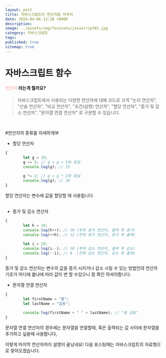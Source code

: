```yaml
---
layout: post
title: 자바스크립트의 연산자들 마무리
date: 2024-04-06 12:28 +0900
description:
image: ../assets/img/favicons/javascript01.jpg
category: 자바스크립트
tags:
published: true
sitemap: true
---
```


# 자바스크립트 함수
#### <span style = "color:#fabdbd" >연산자</span> 라는게 뭘까요?
> 자바스크립트에서 사용되는 다양한 연산자에 대해 코드로 크게 "논리 연산자", "산술 연산자", "비교 연산자", "조건(삼항) 연산자", "할당 연산자", "증가 및 감소 연산자", "문자열 연결 연산자" 로 구분할 수 있습니다.
<br>

  #연산자의 종류를 자세하게!# <br>

- 할당 연산자 

````javascript
{
        let g = 10;
        g += 5; // g = g + 5와 동일
        console.log(g); // 15
        
        g *= 2; // g = g * 2와 동일
        console.log(g); // 30
}
````
할당 연산자는 변수에 값을 할당할 때 사용됩니다.
<br><br>

- 증가 및 감소 연산자

```javascript
{
        let h = 10;
        console.log(h++); // 10 (후위 증가 연산자, 출력 후 증가)
        console.log(++h); // 12 (전위 증가 연산자, 증가 후 출력)
        
        let i = 10;
        console.log(i--); // 10 (후위 감소 연산자, 출력 후 감소)
        console.log(--i); // 8  (전위 감소 연산자, 감소 후 출력)
}
```
증가 및 감소 연산자는 변수의 값을 증가 시키거나 감소 시킬 수 있는 방법인데 연산자 기호가 어디에 붙냐에 따라 값이 변 할 수있으니 잘 확인 하셔야합니다.

- 문자열 연결 연산자

```javascript
{
        let firstName = "홍";
        let lastName = "길동";
        
        console.log(firstName + " " + lastName); // "홍 길동"
}
```
문자열 연결 연산자의 경우에는 문자열을 연결할때, 혹은 출력되는 값 사이에 문자열을 추가하고 싶을때 사용합니다, 
<br>

이렇게 마지막 연산자까지 설명이 끝났네요! 다음 포스팅때는 자바스크립트의 자료형으로 찾아오겠습니다.